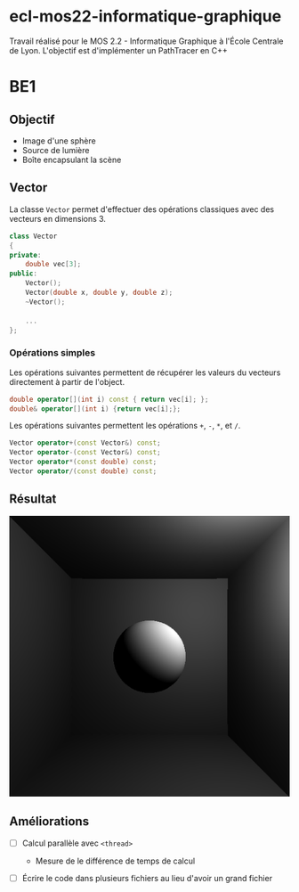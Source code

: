 # ecl-mos22-informatique-graphique
Travail réalisé pour le MOS 2.2 - Informatique Graphique à l'École Centrale de Lyon. L'objectif est d'implémenter un PathTracer en C++

# BE1

## Objectif

- Image d'une sphère
- Source de lumière
- Boîte encapsulant la scène

## Vector

La classe `Vector` permet d'effectuer des opérations classiques avec des vecteurs en dimensions 3.

```c++
class Vector
{
private:
    double vec[3];
public:
    Vector();
    Vector(double x, double y, double z);
    ~Vector();

    ...
};
```

### Opérations simples

Les opérations suivantes permettent de récupérer les valeurs du vecteurs directement à partir de l'object.

```c++
double operator[](int i) const { return vec[i]; };
double& operator[](int i) {return vec[i];};
```

Les opérations suivantes permettent les opérations `+`, `-`, `*`, et `/`.
```c++
Vector operator+(const Vector&) const;
Vector operator-(const Vector&) const;
Vector operator*(const double) const;
Vector operator/(const double) const;
```

## Résultat

![outputs](./outputs/be1-1.png)

## Améliorations

- [ ] Calcul parallèle avec `<thread>`
    - Mesure de le différence de temps de calcul
- [ ] Écrire le code dans plusieurs fichiers au lieu d'avoir un grand fichier


